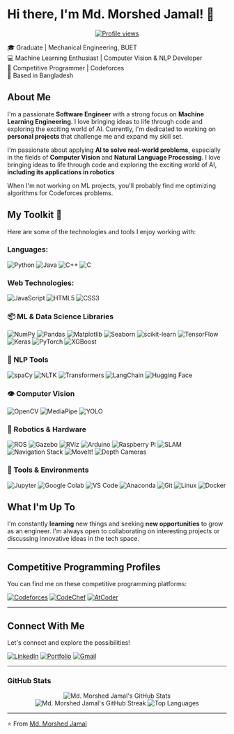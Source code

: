 # Hi there, I'm Md. Morshed Jamal! 👋

<p align="center">
  <a href="https://github.com/YOUR_GITHUB_USERNAME">
    <img src="https://komarev.com/ghpvc/?username=1morshed1&color=blue" alt="Profile views" />
  </a>
</p>

🎓 Graduate | Mechanical Engineering, BUET  
💻 Machine Learning Enthusiast | Computer Vision & NLP Developer  
🚀 Competitive Programmer | Codeforces  
📍 Based in Bangladesh

## About Me

I'm a passionate **Software Engineer** with a strong focus on **Machine Learning Engineering**. I love bringing ideas to life through code and exploring the exciting world of AI. Currently, I'm dedicated to working on **personal projects** that challenge me and expand my skill set.


I'm passionate about applying **AI to solve real-world problems**, especially in the fields of **Computer Vision** and **Natural Language Processing**. I love bringing ideas to life through code and exploring the exciting world of AI, **including its applications in robotics**  

When I'm not working on ML projects, you'll probably find me optimizing algorithms for Codeforces problems.


## My Toolkit 🚀

Here are some of the technologies and tools I enjoy working with:

### Languages:
![Python](https://img.shields.io/badge/Python-3776AB?style=for-the-badge&logo=python&logoColor=white)
![Java](https://img.shields.io/badge/Java-007396?style=for-the-badge&logo=java&logoColor=white)
![C++](https://img.shields.io/badge/C%2B%2B-00599C?style=for-the-badge&logo=c%2B%2B&logoColor=white)
![C](https://img.shields.io/badge/C-A8B9CC?style=for-the-badge&logo=c&logoColor=white)

### Web Technologies:
![JavaScript](https://img.shields.io/badge/JavaScript-F7DF1E?style=for-the-badge&logo=javascript&logoColor=black)
![HTML5](https://img.shields.io/badge/HTML5-E34F26?style=for-the-badge&logo=html5&logoColor=white)
![CSS3](https://img.shields.io/badge/CSS3-1572B6?style=for-the-badge&logo=css3&logoColor=white)

### 📦 ML & Data Science Libraries
![NumPy](https://img.shields.io/badge/Numpy-013243?style=for-the-badge&logo=numpy&logoColor=white)
![Pandas](https://img.shields.io/badge/Pandas-150458?style=for-the-badge&logo=pandas&logoColor=white)
![Matplotlib](https://img.shields.io/badge/Matplotlib-11557C?style=for-the-badge&logo=matplotlib&logoColor=white)
![Seaborn](https://img.shields.io/badge/Seaborn-3399F3?style=for-the-badge&logo=seaborn&logoColor=white)
![scikit-learn](https://img.shields.io/badge/scikit--learn-F7931E?style=for-the-badge&logo=scikit-learn&logoColor=white)
![TensorFlow](https://img.shields.io/badge/TensorFlow-FF6F00?style=for-the-badge&logo=tensorflow&logoColor=white)
![Keras](https://img.shields.io/badge/Keras-D00000?style=for-the-badge&logo=keras&logoColor=white)
![PyTorch](https://img.shields.io/badge/PyTorch-EE4C2C?style=for-the-badge&logo=pytorch&logoColor=white)
![XGBoost](https://img.shields.io/badge/XGBoost-1473E6?style=for-the-badge&logo=xgboost&logoColor=white)

### 🧠 NLP Tools
![spaCy](https://img.shields.io/badge/spaCy-09A3D8?style=for-the-badge&logo=spacy&logoColor=white)
![NLTK](https://img.shields.io/badge/NLTK-393939?style=for-the-badge&logoColor=white) ![Transformers](https://img.shields.io/badge/Transformers-orange?style=for-the-badge&logo=huggingface&logoColor=white)
![LangChain](https://img.shields.io/badge/LangChain-F8F8F8?style=for-the-badge&logo=langchain&logoColor=black)
![Hugging Face](https://img.shields.io/badge/Hugging%20Face-FFD339?style=for-the-badge&logo=huggingface&logoColor=black)

### 👁️ Computer Vision
![OpenCV](https://img.shields.io/badge/OpenCV-5C3EE8?style=for-the-badge&logo=opencv&logoColor=white)
![MediaPipe](https://img.shields.io/badge/MediaPipe-FFC107?style=for-the-badge&logo=google&logoColor=white)
![YOLO](https://img.shields.io/badge/YOLO-000000?style=for-the-badge&logo=yolov5&logoColor=white)

### 🤖 Robotics & Hardware
![ROS](https://img.shields.io/badge/ROS-220033?style=for-the-badge&logo=ros&logoColor=white)
![Gazebo](https://img.shields.io/badge/Gazebo-7986CB?style=for-the-badge&logoColor=white)
![RViz](https://img.shields.io/badge/RViz-4C6EF5?style=for-the-badge&logoColor=white)
![Arduino](https://img.shields.io/badge/Arduino-00979D?style=for-the-badge&logo=arduino&logoColor=white)
![Raspberry Pi](https://img.shields.io/badge/Raspberry%20Pi-A22846?style=for-the-badge&logo=raspberrypi&logoColor=white)
![SLAM](https://img.shields.io/badge/SLAM-darkblue?style=for-the-badge&logoColor=white)
![Navigation Stack](https://img.shields.io/badge/Navigation%20Stack-663399?style=for-the-badge&logoColor=white)
![MoveIt!](https://img.shields.io/badge/MoveIt!-009999?style=for-the-badge&logoColor=white)
![Depth Cameras](https://img.shields.io/badge/Depth%20Cameras-2E8B57?style=for-the-badge&logoColor=white)


### 🧰 Tools & Environments
![Jupyter](https://img.shields.io/badge/Jupyter-F37626?style=for-the-badge&logo=jupyter&logoColor=white)
![Google Colab](https://img.shields.io/badge/Google%20Colab-F9AB00?style=for-the-badge&logo=googlecolab&logoColor=white)
![VS Code](https://img.shields.io/badge/VS%20Code-007ACC?style=for-the-badge&logo=visual-studio-code&logoColor=white)
![Anaconda](https://img.shields.io/badge/Anaconda-42B029?style=for-the-badge&logo=anaconda&logoColor=white)
![Git](https://img.shields.io/badge/Git-F05032?style=for-the-badge&logo=git&logoColor=white)
![Linux](https://img.shields.io/badge/Linux-FCC624?style=for-the-badge&logo=linux&logoColor=black)
![Docker](https://img.shields.io/badge/Docker-2496ED?style=for-the-badge&logo=docker&logoColor=white)



## What I'm Up To

I'm constantly **learning** new things and seeking **new opportunities** to grow as an engineer. I'm always open to collaborating on interesting projects or discussing innovative ideas in the tech space.

---

## Competitive Programming Profiles

You can find me on these competitive programming platforms:

[![Codeforces](https://img.shields.io/badge/Codeforces-445f9d?style=for-the-badge&logo=codeforces&logoColor=white)](https://codeforces.com/profile/ilia_volyova)
[![CodeChef](https://img.shields.io/badge/CodeChef-5B4638?style=for-the-badge&logo=codechef&logoColor=white)](https://www.codechef.com/users/ilia_volyova)
[![AtCoder](https://img.shields.io/badge/AtCoder-222222?style=for-the-badge&logo=atcoder&logoColor=white)](https://atcoder.jp/users/ilia_volyova)

---


## Connect With Me

Let's connect and explore the possibilities!

[![LinkedIn](https://img.shields.io/badge/LinkedIn-0077B5?style=for-the-badge&logo=linkedin&logoColor=white)](https://www.linkedin.com/in/morshed-jamal-a2ab66170/)
[![Portfolio](https://img.shields.io/badge/Portfolio-FF5722?style=for-the-badge&logo=wordpress&logoColor=white)](https://1morshed1.github.io/portfolio/) [![Gmail](https://img.shields.io/badge/Gmail-D14836?style=for-the-badge&logo=gmail&logoColor=white)](mailto:morshedfahim87@gmail.com)

---

### GitHub Stats

<p align="center">
  <img src="https://github-readme-stats.vercel.app/api?username=1morshed1&show_icons=true&theme=radical&hide_border=true&count_private=true" alt="Md. Morshed Jamal's GitHub Stats" />
  <img src="https://github-readme-streak-stats.herokuapp.com/?user=1morshed1&theme=radical&hide_border=true" alt="Md. Morshed Jamal's GitHub Streak" />
  <img src="https://github-readme-stats.vercel.app/api/top-langs/?username=1morshed1&layout=compact&theme=radical&hide_border=true" alt="Top Languages" />
</p>

---

⭐️ From [Md. Morshed Jamal](https://github.com/1morshed1)
